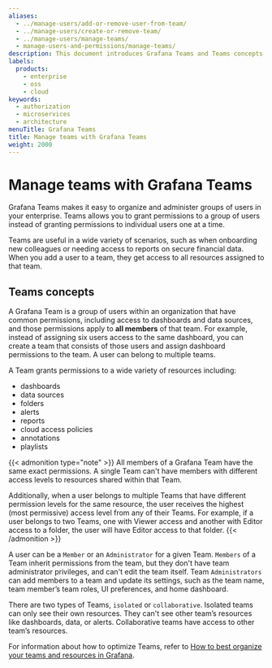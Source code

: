 ```yaml
---
aliases:
  - ../manage-users/add-or-remove-user-from-team/
  - ../manage-users/create-or-remove-team/
  - ../manage-users/manage-teams/
  - manage-users-and-permissions/manage-teams/
description: This document introduces Grafana Teams and Teams concepts.
labels:
  products:
    - enterprise
    - oss
    - cloud
keywords:
  - authorization
  - microservices
  - architecture
menuTitle: Grafana Teams
title: Manage teams with Grafana Teams
weight: 2000
---
```


# Manage teams with Grafana Teams

Grafana Teams makes it easy to organize and administer groups of users in your enterprise. Teams allows you to grant permissions to a group of users instead of granting permissions to individual users one at a time.

Teams are useful in a wide variety of scenarios, such as when onboarding new colleagues or needing access to reports on secure financial data. When you add a user to a team, they get access to all resources assigned to that team.

## Teams concepts

A Grafana Team is a group of users within an organization that have common permissions, including access to dashboards and data sources, and those permissions apply to **all members** of that team. For example, instead of assigning six users access to the same dashboard, you can create a team that consists of those users and assign dashboard permissions to the team. A user can belong to multiple teams.

A Team grants permissions to a wide variety of resources including:

- dashboards
- data sources
- folders
- alerts
- reports
- cloud access policies
- annotations
- playlists

{{< admonition type="note" >}}
All members of a Grafana Team have the same exact permissions. A single Team can't have members with different access levels to resources shared within that Team.

Additionally, when a user belongs to multiple Teams that have different permission levels for the same resource, the user receives the highest (most permissive) access level from any of their Teams. For example, if a user belongs to two Teams, one with Viewer access and another with Editor access to a folder, the user will have Editor access to that folder.
{{< /admonition >}}

A user can be a `Member` or an `Administrator` for a given Team. `Members` of a Team inherit permissions from the team, but they don't have team administrator privileges, and can't edit the team itself. Team `Administrators` can add members to a team and update its settings, such as the team name, team member’s team roles, UI preferences, and home dashboard.

There are two types of Teams, `isolated` or `collaborative`. Isolated teams can only see their own resources. They can't see other team’s resources like dashboards, data, or alerts. Collaborative teams have access to other team’s resources.

For information about how to optimize Teams, refer to [How to best organize your teams and resources in Grafana](https://grafana.com/blog/2022/03/14/how-to-best-organize-your-teams-and-resources-in-grafana/).
